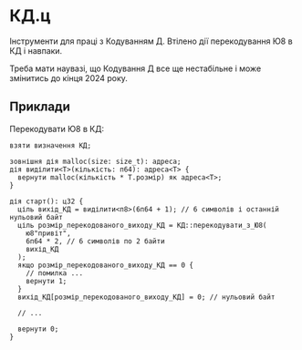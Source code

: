 # КД.ц

Інструменти для праці з Кодуванням Д. Втілено дії перекодування Ю8 в КД і навпаки.

Треба мати наувазі, що Кодування Д все ще нестабільне і може змінитись до кінця 2024 року.

## Приклади

Перекодувати Ю8 в КД:

```ціль
взяти визначення КД;

зовнішня дія malloc(size: size_t): адреса;
дія виділити<Т>(кількість: п64): адреса<Т> {
  вернути malloc(кількість * Т.розмір) як адреса<Т>;
}

дія старт(): ц32 {
  ціль вихід_КД = виділити<п8>(6п64 + 1); // 6 символів і останній нульовий байт
  ціль розмір_перекодованого_виходу_КД = КД::перекодувати_з_Ю8(
    ю8"привіт", 
    6п64 * 2, // 6 символів по 2 байти
    вихід_КД
  );
  якщо розмір_перекодованого_виходу_КД == 0 {
    // помилка ...
    вернути 1;
  }
  вихід_КД[розмір_перекодованого_виходу_КД] = 0; // нульовий байт

  // ...

  вернути 0;
}
```